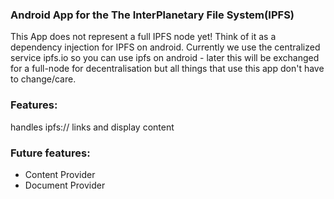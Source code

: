 ### Android App for the The InterPlanetary File System(IPFS)

This App does not represent a full IPFS node yet! Think of it as a dependency injection for IPFS on android. Currently we use the centralized service ipfs.io so you can use ipfs on android - later this will be exchanged for a full-node for decentralisation but all things that use this app don't have to change/care.

### Features:

handles ipfs:// links and display content

### Future features:

* Content Provider
* Document Provider

